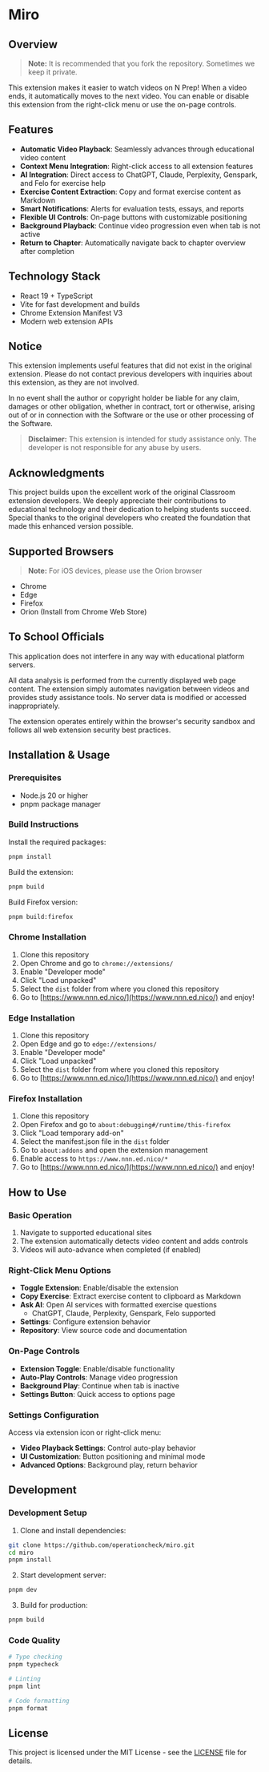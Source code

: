 # Miro

## Overview

> **Note:** It is recommended that you fork the repository. Sometimes we keep it private.

This extension makes it easier to watch videos on N Prep! When a video ends, it automatically moves to the next video. You can enable or disable this extension from the right-click menu or use the on-page controls.

## Features

- **Automatic Video Playback**: Seamlessly advances through educational video content
- **Context Menu Integration**: Right-click access to all extension features
- **AI Integration**: Direct access to ChatGPT, Claude, Perplexity, Genspark, and Felo for exercise help
- **Exercise Content Extraction**: Copy and format exercise content as Markdown
- **Smart Notifications**: Alerts for evaluation tests, essays, and reports
- **Flexible UI Controls**: On-page buttons with customizable positioning
- **Background Playback**: Continue video progression even when tab is not active
- **Return to Chapter**: Automatically navigate back to chapter overview after completion

## Technology Stack

- React 19 + TypeScript
- Vite for fast development and builds
- Chrome Extension Manifest V3
- Modern web extension APIs

## Notice

This extension implements useful features that did not exist in the original extension.
Please do not contact previous developers with inquiries about this extension, as they are not involved.

In no event shall the author or copyright holder be liable for any claim, damages or other obligation, whether in contract, tort or otherwise, arising out of or in connection with the Software or the use or other processing of the Software.

> **Disclaimer:** This extension is intended for study assistance only. The developer is not responsible for any abuse by users.

## Acknowledgments

This project builds upon the excellent work of the original Classroom extension developers. We deeply appreciate their contributions to educational technology and their dedication to helping students succeed. Special thanks to the original developers who created the foundation that made this enhanced version possible.

## Supported Browsers

> **Note:** For iOS devices, please use the Orion browser

- Chrome
- Edge  
- Firefox
- Orion (Install from Chrome Web Store)

## To School Officials

This application does not interfere in any way with educational platform servers.

All data analysis is performed from the currently displayed web page content. The extension simply automates navigation between videos and provides study assistance tools. No server data is modified or accessed inappropriately.

The extension operates entirely within the browser's security sandbox and follows all web extension security best practices.

## Installation & Usage

### Prerequisites

* Node.js 20 or higher
* pnpm package manager

### Build Instructions

Install the required packages:
```bash
pnpm install
```

Build the extension:
```bash
pnpm build
```

Build Firefox version:
```bash
pnpm build:firefox
```

### Chrome Installation

1. Clone this repository
2. Open Chrome and go to `chrome://extensions/`
3. Enable "Developer mode"
4. Click "Load unpacked"
5. Select the `dist` folder from where you cloned this repository
6. Go to [https://www.nnn.ed.nico/](https://www.nnn.ed.nico/) and enjoy!

### Edge Installation

1. Clone this repository
2. Open Edge and go to `edge://extensions/`
3. Enable "Developer mode"
4. Click "Load unpacked"
5. Select the `dist` folder from where you cloned this repository
6. Go to [https://www.nnn.ed.nico/](https://www.nnn.ed.nico/) and enjoy!

### Firefox Installation

1. Clone this repository
2. Open Firefox and go to `about:debugging#/runtime/this-firefox`
3. Click "Load temporary add-on"
4. Select the manifest.json file in the `dist` folder
5. Go to `about:addons` and open the extension management
6. Enable access to `https://www.nnn.ed.nico/*`
7. Go to [https://www.nnn.ed.nico/](https://www.nnn.ed.nico/) and enjoy!

## How to Use

### Basic Operation
1. Navigate to supported educational sites
2. The extension automatically detects video content and adds controls
3. Videos will auto-advance when completed (if enabled)

### Right-Click Menu Options
- **Toggle Extension**: Enable/disable the extension
- **Copy Exercise**: Extract exercise content to clipboard as Markdown
- **Ask AI**: Open AI services with formatted exercise questions
  - ChatGPT, Claude, Perplexity, Genspark, Felo supported
- **Settings**: Configure extension behavior
- **Repository**: View source code and documentation

### On-Page Controls
- **Extension Toggle**: Enable/disable functionality
- **Auto-Play Controls**: Manage video progression
- **Background Play**: Continue when tab is inactive
- **Settings Button**: Quick access to options page

### Settings Configuration
Access via extension icon or right-click menu:
- **Video Playback Settings**: Control auto-play behavior
- **UI Customization**: Button positioning and minimal mode
- **Advanced Options**: Background play, return behavior

## Development

### Development Setup

1. Clone and install dependencies:
```bash
git clone https://github.com/operationcheck/miro.git
cd miro
pnpm install
```

2. Start development server:
```bash
pnpm dev
```

3. Build for production:
```bash
pnpm build
```

### Code Quality

```bash
# Type checking
pnpm typecheck

# Linting
pnpm lint

# Code formatting
pnpm format
```

## License

This project is licensed under the MIT License - see the [LICENSE](LICENSE) file for details.
